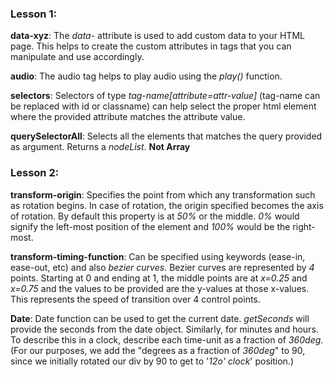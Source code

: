 ### Lesson 1:

**data-xyz**: The *data-* attribute is used to add custom data to your HTML page. This helps to create the custom attributes in tags that you can manipulate and use accordingly.

**audio**: The audio tag helps to play audio using the *play()* function.

**selectors**: Selectors of type *tag-name[attribute=attr-value]* (tag-name can be replaced with id or classname) can help select the proper html element where the provided attribute matches the attribute value.

**querySelectorAll**: Selects all the elements that matches the query provided as argument. Returns a *nodeList*. **Not Array**


### Lesson 2:

**transform-origin**: Specifies the point from which any transformation such as rotation begins. In case of rotation, the origin specified becomes the axis of rotation. By default this property is at *50%* or the middle. *0%* would signify the left-most position of the element and *100%* would be the right-most.

**transform-timing-function**: Can be specified using keywords (ease-in, ease-out, etc) and also *bezier curves*. Bezier curves are represented by *4* points. Starting at 0 and ending at 1, the middle points are at *x=0.25* and *x=0.75* and the values to be provided are the y-values at those x-values. This represents the speed of transition over 4 control points.

**Date**: Date function can be used to get the current date.
  *getSeconds* will provide the seconds from the date object. Similarly, for minutes and hours.
  To describe this in a clock, describe each time-unit as a fraction of *360deg*.
  (For our purposes, we add the "degrees as a fraction of *360deg*" to 90, since we initially rotated our div by 90 to get to '*12o' clock*' position.)
